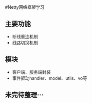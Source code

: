 #Netty网络框架学习
## 主要功能
- 断线重连机制
- 线路切换机制

## 模块
- 客户端、服务端封装
- 事件驱动handler、model、utils、vo等

## 未完待整理···




